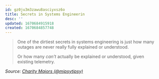 ```yaml
---
id: gz0ju3m3zawu8asciyxsz6o
title: Secrets in Systems Engineerin
desc: ''
updated: 1670684915918
created: 1670684857748
---
```


> One of the dirtiest secrets in systems engineering is just how many outages are never really fully explained or understood.
>
> Or how many *can't* actually be explained or understood, given existing telemetry.

_Source: [Charity Majors (@mipsytipsy)](https://twitter.com/mipsytipsy/status/992130364104630272)_

